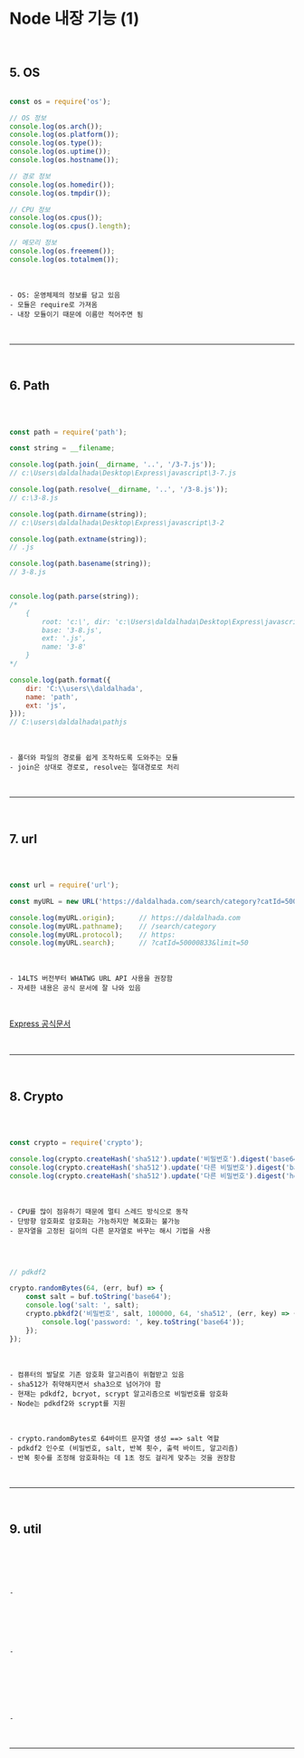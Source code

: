 # Node 내장 기능 (1)

<br>

## 5. OS

```javascript

const os = require('os');

// OS 정보
console.log(os.arch());
console.log(os.platform());
console.log(os.type());
console.log(os.uptime());
console.log(os.hostname());

// 경로 정보
console.log(os.homedir());
console.log(os.tmpdir());

// CPU 정보
console.log(os.cpus());
console.log(os.cpus().length);

// 메모리 정보
console.log(os.freemem());
console.log(os.totalmem());

```

<br>

    - OS: 운영체제의 정보를 담고 있음
    - 모듈은 require로 가져옴
    - 내장 모듈이기 때문에 이름만 적어주면 됨

<br>

***

<br>

## 6. Path

<br>


```javascript

const path = require('path');

const string = __filename;

console.log(path.join(__dirname, '..', '/3-7.js'));
// c:\Users\daldalhada\Desktop\Express\javascript\3-7.js

console.log(path.resolve(__dirname, '..', '/3-8.js'));
// c:\3-8.js

console.log(path.dirname(string));
// c:\Users\daldalhada\Desktop\Express\javascript\3-2

console.log(path.extname(string));
// .js

console.log(path.basename(string));
// 3-8.js


console.log(path.parse(string));
/*
    {
        root: 'c:\', dir: 'c:\Users\daldalhada\Desktop\Express\javascript\3-2',
        base: '3-8.js',
        ext: '.js',
        name: '3-8'
    }
*/

console.log(path.format({
    dir: 'C:\\users\\daldalhada',
    name: 'path',
    ext: 'js',
}));
// C:\users\daldalhada\pathjs


```

<br>

    - 폴더와 파일의 경로를 쉽게 조작하도록 도와주는 모듈
    - join은 상대로 경로로, resolve는 절대경로로 처리
  
<br>


***

<br>

## 7. url

<br>

```javascript

const url = require('url');

const myURL = new URL('https://daldalhada.com/search/category?catId=50000833&limit=50');

console.log(myURL.origin);      // https://daldalhada.com
console.log(myURL.pathname);    // /search/category
console.log(myURL.protocol);    // https:
console.log(myURL.search);      // ?catId=50000833&limit=50

```

<br>

    - 14LTS 버전부터 WHATWG URL API 사용을 권장함
    - 자세한 내용은 공식 문서에 잘 나와 있음
  
<br>

[Express 공식문서](https://nodejs.org/docs/latest-v14.x/api/url.html#url_url) 

<br>

***

<br>

## 8. Crypto

<br>

```javascript

const crypto = require('crypto');

console.log(crypto.createHash('sha512').update('비밀번호').digest('base64'));
console.log(crypto.createHash('sha512').update('다른 비밀번호').digest('base64'));
console.log(crypto.createHash('sha512').update('다른 비밀번호').digest('hex'));


```

<br>

    - CPU를 많이 점유하기 때문에 멀티 스레드 방식으로 동작
    - 단방향 암호화로 암호화는 가능하지만 복호화는 불가능
    - 문자열을 고정된 길이의 다른 문자열로 바꾸는 해시 기법을 사용

<br>

```javascript

// pdkdf2

crypto.randomBytes(64, (err, buf) => {
    const salt = buf.toString('base64');
    console.log('salt: ', salt);
    crypto.pbkdf2('비밀번호', salt, 100000, 64, 'sha512', (err, key) => {
        console.log('password: ', key.toString('base64'));
    });
});


```

<br>

    - 컴퓨터의 발달로 기존 암호화 알고리즘이 위협받고 있음
    - sha512가 취약해지면서 sha3으로 넘어가야 함
    - 현재는 pdkdf2, bcryot, scrypt 알고리즘으로 비밀번호를 암호화
    - Node는 pdkdf2와 scrypt를 지원

<br> 

    - crypto.randomBytes로 64바이트 문자열 생성 ==> salt 역할
    - pdkdf2 인수로 (비밀번호, salt, 반복 횟수, 출력 바이트, 알고리즘)
    - 반복 횟수를 조정해 암호화하는 데 1초 정도 걸리게 맞추는 것을 권장함

<br>

***

<br>

## 9. util

<br>

```javascript


```

<br>

    - 


<br>

```javascript


```

<br>

    - 

<br> 

```javascript



```

<br>

    - 

<br>

***

<br>
